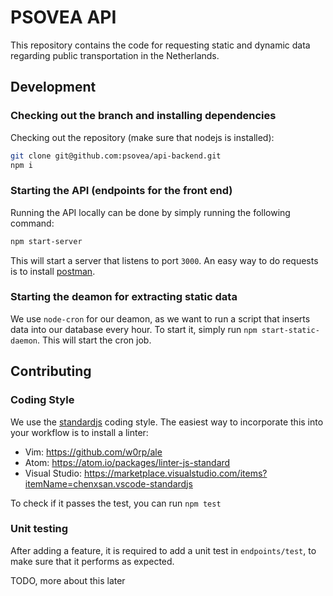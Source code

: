 # PSOVEA API

This repository contains the code for requesting static and dynamic data regarding public transportation in the Netherlands.

## Development

### Checking out the branch and installing dependencies
Checking out the repository (make sure that nodejs is installed):

```bash
git clone git@github.com:psovea/api-backend.git
npm i
```

### Starting the API (endpoints for the front end)

Running the API locally can be done by simply running the following command:

```bash
npm start-server
```

This will start a server that listens to port `3000`. An easy way to do requests is to install [postman](https://www.getpostman.com/downloads/).

### Starting the deamon for extracting static data

We use `node-cron` for our deamon, as we want to run a script that inserts data into our database every hour. To start it, simply run `npm start-static-daemon`. This will start the cron job.

## Contributing

### Coding Style
We use the [standardjs](https://standardjs.com) coding style. The easiest way to incorporate this into your workflow is to install a linter:

- Vim: https://github.com/w0rp/ale
- Atom: https://atom.io/packages/linter-js-standard
- Visual Studio: https://marketplace.visualstudio.com/items?itemName=chenxsan.vscode-standardjs

To check if it passes the test, you can run `npm test`

### Unit testing

After adding a feature, it is required to add a unit test in `endpoints/test`, to make sure that it performs as expected.

TODO, more about this later
